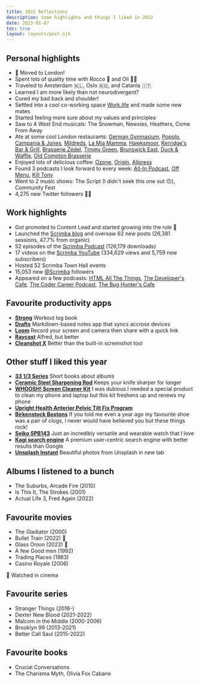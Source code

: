 ```yaml
---
title: 2022 Reflections
description: Some highlights and things I liked in 2022
date: 2023-01-07
toc: true
layout: layouts/post.njk
---
```


## Personal highlights
- 🏡 Moved to London!
- Spent lots of quality time with Rocco 🐶 and Oli 👶🏻
- Traveled to Amsterdam 🇳🇱, Oslo 🇳🇴, and Catania 🇮🇹
- Learned I am more likely than not neurodivergent?
- Cured my bad back and shoulder!
- Settled into a cool co-working space [Work.life](https://work.life/) and made some new mates
- Started feeling more sure about my values and principles
- Saw to 4 West End musicals: The Snowman, Newsies, Heathers, Come From Away
- Ate at some cool London restaurants: [German Gymnasium](https://www.germangymnasium.com/), [Popolo](https://popoloshoreditch.com/), [Campania & Jones](https://www.campaniaandjones.com/), [Mildreds](https://www.mildreds.co.uk/),  [La Mia Mamma](https://www.lamiamamma.co.uk/), [Hawksmoor](https://thehawksmoor.com/), [Kerridge's Bar & Grill](https://www.kerridgesbarandgrill.co.uk/), [Brasserie Zédel](https://www.google.com/search?q=brasserie%20zidel), [Timmy Green](https://www.daisygreenfood.com/dinner-timmy-green), [Brunswick East](https://www.brunswickeast.london/), [Duck & Waffle](https://duckandwaffle.com/), [Old Compton Brasserie](https://www.oldcomptonbrasserie.co.uk/)
- Enjoyed lots of delicious coffee: [Ozone](https://ozonecoffee.co.uk/), [Origin](https://www.origincoffee.co.uk/), [Allpress](https://www.allpressespresso.com/)
- Found 3 podcasts I look forward to every week: [All-In Podcast](https://www.allinpodcast.co/), [Off Menu](https://www.offmenupodcast.co.uk/), [Kill Tony](https://www.youtube.com/channel/UCwzCMiicL-hBUzyjWiJaseg)
- Went to 2 music shows: The Script (I didn't seek this one out 🙃), Community Fest
- 4,275 new Twitter followers 👏🏻

## Work highlights
- Got promoted to Content Lead and started growing into the role 🚀
- Launched the [Scrimba blog](https://scrimba.com/articles) and oversaw 62 new posts (26,381 sessions, 47.7% from organic)
- 52 episodes of the [Scrimba Podcast](https://scrimba.com/podcast) (126,179 downloads)
- 17 videos on the [Scrimba YouTube](https://youtube.com/c/scrimba) (334,629 views and 5,759 new subscribers)
- Hosted 52 Scrimba Town Hall events
- 15,053 new [@Scrimba](https://twitter.com/scrimba) followers
- Appeared on a few podcasts: [HTML All The Things](https://www.htmlallthethings.com/podcasts/helping-junior-developers-break-in-w-alex-booker), [The Developer's Cafe](https://youtu.be/FIrCR4HDtyg), [The Coder Career Podcast](https://youtu.be/GTjujjqfdzM), [The Bug Hunter's Cafe](https://www.youtube.com/watch?v=tz3XzDKFK34)

## Favourite productivity apps
- [**Strong**](https://www.strong.app/) Workout log book 
- [**Drafts**](https://getdrafts.com/) Markdown-based notes app that syncs accross devices
- [**Loom**](https://www.loom.com/) Record your screen and camera then share with a quick link
- [**Raycast**](https://www.raycast.com/) Alfred, but better
- [**Cleanshot X**](https://cleanshot.com/) Better than the built-in screenshot tool

## Other stuff I liked this year
- [**33 1/3 Series**](https://333sound.com/33-13-series/) Short books about albums
- [**Ceramic Steel Sharpening Rod**](https://www.amazon.co.uk/gp/product/B00009YV7S/) Keeps your knife sharper for longer
- [**WHOOSH! Screen Cleaner Kit**](https://www.amazon.co.uk/WHOOSH-Screen-Cleaner-Kit-Smartphones/dp/B08D7SJ6XC) I was dubious I needed a special product to clean my phone and laptop but this kit freshens up and renews my phone
- [**Upright Health Anterior Pelvic Tilt Fix Program**](https://www.uprighthealth.com/anterior-pelvic-tilt)
- [**Birkenstock Bostons**](https://www.birkenstock.com/gb/models/boston/) If you told me even a year ago my favourite shoe was a pair of clogs, I never would have believed you but these things rock!
- [**Seiko SPB143**](https://www.seikowatches.com/uk-en/products/prospex/spb143j1) Just an incredibly versatile and wearable watch that I love
- [**Kagi search engine**](https://kagi.com/) A premium user-centric search engine with better results than Google
- [**Unsplash Instant**](https://chrome.google.com/webstore/detail/unsplash-instant/pejkokffkapolfffcgbmdmhdelanoaih?hl=en) Beautiful photos from Unsplash in new tab

## Albums I listened to a bunch
- The Suburbs, Arcade Fire (2010)
- Is This It, The Strokes (2001)
- Actual Life 3, Fred Again (2022)

## Favourite movies
- The Gladiator (2000)
- Bullet Train (2022) 🎥
- Glass Onion (2022) 🎥
- A few Good men (1992)
- Trading Places (1983)
- Casino Royale (2006)

🎥 Watched in cinema

## Favourite series
- Stranger Things (2016-) 
- Dexter New Blood (2021-2022)
- Malcom in the Middle (2000-2006)
- Brooklyn 99 (2013-2021)
- Better Call Saul (2015-2022)

## Favourite books
- Crucial Conversations
- The Charisma Myth, Olivia Fox Cabane

